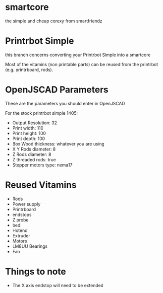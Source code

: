 # smartcore
the simple and cheap corexy from smartfriendz

# Printrbot Simple
this branch concerns converting your Printrbot Simple into a smartcore

Most of the vitamins (non printable parts) can be reused from the printrbot (e.g. printrboard, rods).

# OpenJSCAD Parameters
These are the parameters you should enter in OpenJSCAD

For the stock printrbot simple 1405:

* Output Resolution: 32
* Print width: 110
* Print height: 100
* Print depth: 100
* Box Wood thickness: whatever you are using
* X Y Rods diameter: 8
* Z Rods diameter: 8
* Z threaded rods: true
* Stepper motors type: nema17

# Reused Vitamins
* Rods
* Power supply
* Printrboard
* endstops
* Z probe
* bed
* Hotend
* Extruder
* Motors
* LM8UU Bearings
* Fan

# Things to note
* The X axis endstop will need to be extended
